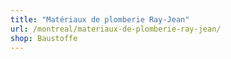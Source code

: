 ```yaml
---
title: "Matériaux de plomberie Ray-Jean"
url: /montreal/materiaux-de-plomberie-ray-jean/
shop: Baustoffe
---
```

